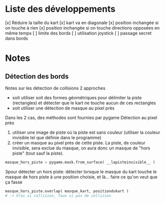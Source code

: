 # Liste des développements
[x] Réduire la taille du kart
[x] kart va en diagonale
[x] position inchangée si on touche à rien
[x] position inchangée si on touche directions opposées en même temps
[ ] limite des bords
[ ] utilisation joystick
[ ] passage secret dans bords

# Notes #
## Détection des bords
Notes sur les détection de collisions
2 approches
- soit utiliser soit des formes géométriques pour délimiter la piste (rectangles) et détecter que le kart ne touche aucun de ces rectangles
- soit utiliser une détection de masque au pixel près

Dans les 2 cas, des méthodes sont fournies par pygame
Détection au pixel près
1. utiliser une image de piste où la piste est sans couleur (utiliser la couleur invisible tel que définie dans le programme)
2. créer un masque au pixel près de cette piste. La piste, de couleur invisible, sera exclue du masque, on aura donc un masque de "hors piste" (tout sauf la piste).
```python
masque_hors_piste = pygame.mask.from_surface( __lapisteinvisible__ )
```
3pour détecter un hors piste: détecter lorsque le masque du kart touche le masque de hors piste à une position choisie, et là... faire ce qu'on veut que ça fasse
```python
masque_hors_piste.overlap( masque_kart, positiondukart )
# -> Vrai si collision, faux si pas de collision
```
